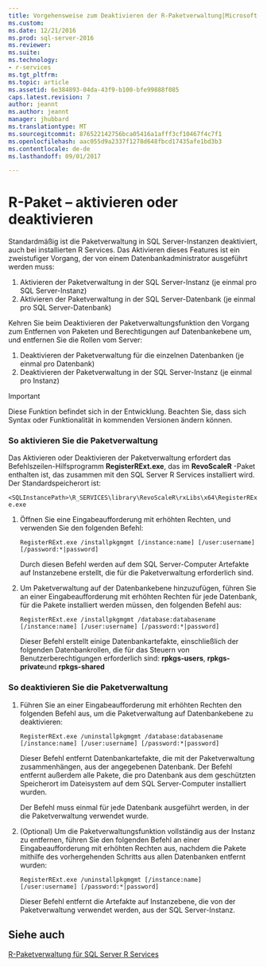 ```yaml
---
title: Vorgehensweise zum Deaktivieren der R-Paketverwaltung|Microsoft-Dokumente
ms.custom: 
ms.date: 12/21/2016
ms.prod: sql-server-2016
ms.reviewer: 
ms.suite: 
ms.technology:
- r-services
ms.tgt_pltfrm: 
ms.topic: article
ms.assetid: 6e384893-04da-43f9-b100-bfe99888f085
caps.latest.revision: 7
author: jeannt
ms.author: jeannt
manager: jhubbard
ms.translationtype: MT
ms.sourcegitcommit: 876522142756bca05416a1afff3cf10467f4c7f1
ms.openlocfilehash: aac055d9a2337f1278d648fbcd17435afe1bd3b3
ms.contentlocale: de-de
ms.lasthandoff: 09/01/2017

---
```

# <a name="r-package---how-to-enable-or-disable"></a>R-Paket – aktivieren oder deaktivieren

Standardmäßig ist die Paketverwaltung in SQL Server-Instanzen deaktiviert, auch bei installierten R Services. Das Aktivieren dieses Features ist ein zweistufiger Vorgang, der von einem Datenbankadministrator ausgeführt werden muss: 

1. Aktivieren der Paketverwaltung in der SQL Server-Instanz (je einmal pro SQL Server-Instanz) 
2. Aktivieren der Paketverwaltung in der SQL Server-Datenbank (je einmal pro SQL Server-Datenbank) 


Kehren Sie beim Deaktivieren der Paketverwaltungsfunktion den Vorgang zum Entfernen von Paketen und Berechtigungen auf Datenbankebene um, und entfernen Sie die Rollen vom Server:
 
1. Deaktivieren der Paketverwaltung für die einzelnen Datenbanken (je einmal pro Datenbank) 
2. Deaktivieren der Paketverwaltung in der SQL Server-Instanz (je einmal pro Instanz) 

> [!IMPORTANT]
> Diese Funktion befindet sich in der Entwicklung. Beachten Sie, dass sich Syntax oder Funktionalität in kommenden Versionen ändern können. 

### <a name="to-enable-package-management"></a>So aktivieren Sie die Paketverwaltung

Das Aktivieren oder Deaktivieren der Paketverwaltung erfordert das Befehlszeilen-Hilfsprogramm **RegisterRExt.exe**, das im **RevoScaleR** -Paket enthalten ist, das zusammen mit den SQL Server R Services installiert wird. Der Standardspeicherort ist:

`<SQLInstancePath>\R_SERVICES\library\RevoScaleR\rxLibs\x64\RegisterRExe.exe` 
    
1. Öffnen Sie eine Eingabeaufforderung mit erhöhten Rechten, und verwenden Sie den folgenden Befehl:

    `RegisterRExt.exe /installpkgmgmt [/instance:name] [/user:username] [/password:*|password]`

    Durch diesen Befehl werden auf dem SQL Server-Computer Artefakte auf Instanzebene erstellt, die für die Paketverwaltung erforderlich sind. 

2. Um Paketverwaltung auf der Datenbankebene hinzuzufügen, führen Sie an einer Eingabeaufforderung mit erhöhten Rechten für jede Datenbank, für die Pakete installiert werden müssen, den folgenden Befehl aus: 

    `RegisterRExt.exe /installpkgmgmt /database:databasename [/instance:name] [/user:username] [/password:*|password]` 

    Dieser Befehl erstellt einige Datenbankartefakte, einschließlich der folgenden Datenbankrollen, die für das Steuern von Benutzerberechtigungen erforderlich sind: **rpkgs-users**, **rpkgs-private**und **rpkgs-shared** 

### <a name="to-disable-package-management"></a>So deaktivieren Sie die Paketverwaltung 

1. Führen Sie an einer Eingabeaufforderung mit erhöhten Rechten den folgenden Befehl aus, um die Paketverwaltung auf Datenbankebene zu deaktivieren:

   `RegisterRExt.exe /uninstallpkgmgmt /database:databasename [/instance:name] [/user:username] [/password:*|password]` 

    Dieser Befehl entfernt Datenbankartefakte, die mit der Paketverwaltung zusammenhängen, aus der angegebenen Datenbank.  Der Befehl entfernt außerdem alle Pakete, die pro Datenbank aus dem geschützten Speicherort im Dateisystem auf dem SQL Server-Computer installiert wurden.
    
    Der Befehl muss einmal für jede Datenbank ausgeführt werden, in der die Paketverwaltung verwendet wurde.
 
2. (Optional) Um die Paketverwaltungsfunktion vollständig aus der Instanz zu entfernen, führen Sie den folgenden Befehl an einer Eingabeaufforderung mit erhöhten Rechten aus, nachdem die Pakete mithilfe des vorhergehenden Schritts aus allen Datenbanken entfernt wurden:

    `RegisterRExt.exe /uninstallpkgmgmt [/instance:name] [/user:username] [/password:*|password]`

    Dieser Befehl entfernt die Artefakte auf Instanzebene, die von der Paketverwaltung verwendet werden, aus der SQL Server-Instanz. 


## <a name="see-also"></a>Siehe auch
[R-Paketverwaltung für SQL Server R Services](../../advanced-analytics/r-services/r-package-management-for-sql-server-r-services.md)

